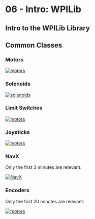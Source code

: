 # 06 - Intro: WPILib

## Intro to the WPILib Library

## Common Classes

### Motors

[![motors](https://img.youtube.com/vi/EUGis3jkd0M/default.jpg)](https://www.youtube.com/watch?v=EUGis3jkd0M)

### Solenoids

[![solenoids](https://img.youtube.com/vi/52HhOHwS1X8/default.jpg)](https://www.youtube.com/watch?v=52HhOHwS1X8)

### Limit Switches

[![motors](https://img.youtube.com/vi/EUGis3jkd0M/default.jpg)](https://www.youtube.com/watch?v=EUGis3jkd0M)

### Joysticks

[![motors](https://img.youtube.com/vi/EUGis3jkd0M/default.jpg)](https://www.youtube.com/watch?v=EUGis3jkd0M)

### NavX

Only the first 3 minutes are relevant:

[![NavX](https://img.youtube.com/vi/nIu_qXKjqbU/default.jpg)](https://www.youtube.com/watch?v=nIu_qXKjqbU)

### Encoders

Only the first 20 minutes are relevant:

[![motors](https://img.youtube.com/vi/JDbronOFiq4/default.jpg)](https://www.youtube.com/watch?v=JDbronOFiq4)
